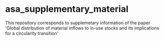 # asa_supplementary_material
This repository corresponds to supplemetary information of the paper 'Global distribution of material inflows to in-use stocks and its implications for a circularity transition'
